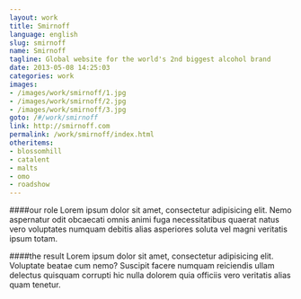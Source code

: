```yaml
---
layout: work
title: Smirnoff
language: english
slug: smirnoff
name: Smirnoff
tagline: Global website for the world's 2nd biggest alcohol brand
date: 2013-05-08 14:25:03
categories: work
images:
- /images/work/smirnoff/1.jpg
- /images/work/smirnoff/2.jpg
- /images/work/smirnoff/3.jpg
goto: /#/work/smirnoff
link: http://smirnoff.com
permalink: /work/smirnoff/index.html
otheritems:
- blossomhill
- catalent
- malts
- omo
- roadshow
---
```


####our role
Lorem ipsum dolor sit amet, consectetur adipisicing elit. Nemo aspernatur odit obcaecati omnis animi fuga necessitatibus quaerat natus vero voluptates numquam debitis alias asperiores soluta vel magni veritatis ipsum totam.

####the result
Lorem ipsum dolor sit amet, consectetur adipisicing elit. Voluptate beatae cum nemo? Suscipit facere numquam reiciendis ullam delectus quisquam corrupti hic nulla dolorem quia officiis vero veritatis alias quam tenetur.